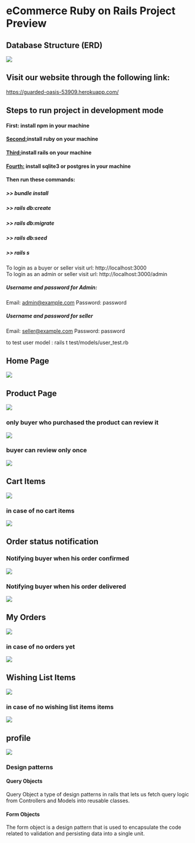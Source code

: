 # eCommerce Ruby on Rails Project Preview

## Database Structure (ERD)
![](preview/WhatsApp%20Image%202021-05-13%20at%204.06.55%20AM.jpeg)

## Visit our website through the following link:
https://guarded-oasis-53909.herokuapp.com/

## Steps to run project in development mode 
#### </ins>First:</ins> install npm in your machine
#### <ins> Second:</ins>install ruby on your machine
#### <ins>Third:</ins>install rails on your machine
#### <ins> Fourth:</ins> install sqlite3 or postgres in your machine 
#### Then run these commands:
##### >>    bundle install
##### >>    rails db:create
##### >>    rails db:migrate
##### >>   rails db:seed
##### >>    rails  s 
To login as a buyer or seller  visit url: http://localhost:3000 <br/>
To login as an admin or seller visit url: http://localhost:3000/admin

##### Username and password for Admin:
Email: admin@example.com                      Password: password
##### Username and password for seller
Email: seller@example.com                     Password: password

to test user model : rails t test/models/user_test.rb

## Home Page
![](preview/1-homePage.png)

## Product Page
![](preview/2-productShow.png)

### only buyer who purchased the product can review it
![](preview/no_purchase_no_review.PNG)

### buyer can review only once
![](preview/already_reviewed.PNG)

## Cart Items
![](preview/cart.png)

### in case of no cart items
![](preview/noCartItems.png)

## Order status notification
### Notifying buyer when his order confirmed
![](preview/orderconfirmed.PNG)

### Notifying buyer when his order delivered
![](preview/orderDelivered.PNG)

## My Orders
![](preview/my_orders.png)

### in case of no orders yet
![](preview/no_orders_yet.png)

## Wishing List Items
![](preview/wishingList.png)

### in case of no wishing list items items
![](preview/noWishItems.png)

## profile
![](preview/profile.png)



### Design patterns  
#### Query Objects
Query Object a type of design patterns in rails that lets us fetch query logic from Controllers and Models into reusable classes.
#### Form Objects
The form object is a design pattern that is used to encapsulate the code related to validation and persisting data into a single unit.

